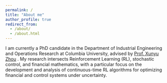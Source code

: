 ```yaml
---
permalink: /
title: "About me"
author_profile: true
redirect_from: 
  - /about/
  - /about.html
---
```


I am currently a PhD candidate in the Department of Industrial Engineering and Operations Research at Columbia University, advised by [Prof. Xunyu Zhou](https://www.engineering.columbia.edu/faculty-staff/directory/xunyu-zhou) . My research intersects Reinforcement Learning (RL), stochastic control, and financial mathematics, with a particular focus on the development and analysis of continuous-time RL algorithms for optimizing financial and control systems under uncertainty.



<!-- Key highlights of my work include:


-	Continuous-Time RL for Asset Allocation: I propose a continuous-time actor-critic RL algorithm tailored for mean-variance (MV) portfolio optimization. The algorithm converges to optimal policy parameters with a sublinear regret bound of O(N^{1/2}). Empirically, using US stocks data from January 2000 to December 2019, it demonstrates superior performance over traditional strategies, especially during the 2007-2008 financial crisis.


-	Model-Free RL in Linear-Quadratic (LQ) Control: This study applies continuous-time RL to linear-quadratic control problems where volatilities depend on both state and control variables, utilizing a model-free approach. The proposed actor-critic algorithm achieves a sublinear Sregret bound of O(N^{3/4}) and surpasses recent model-based methods in numerical comparisons, validating its effectiveness and reliability through simulation studies.-->
